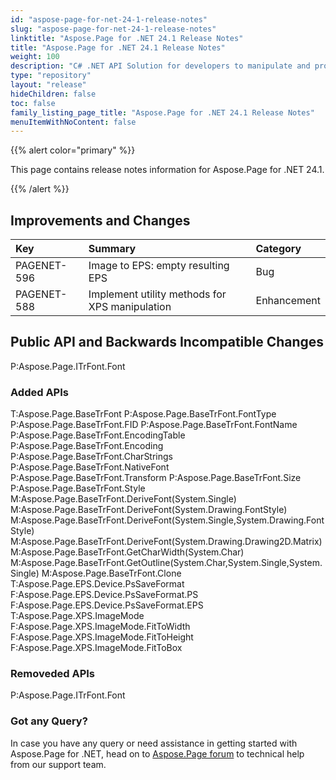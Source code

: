 ```yaml
---
id: "aspose-page-for-net-24-1-release-notes"
slug: "aspose-page-for-net-24-1-release-notes"
linktitle: "Aspose.Page for .NET 24.1 Release Notes"
title: "Aspose.Page for .NET 24.1 Release Notes"
weight: 100
description: "C# .NET API Solution for developers to manipulate and process PS, EPS, and XPS files. Release Notes of Aspose.Page API solution for .NET | Release 2024.01"
type: "repository"
layout: "release"
hideChildren: false
toc: false
family_listing_page_title: "Aspose.Page for .NET 24.1 Release Notes"
menuItemWithNoContent: false
---
```


{{% alert color="primary" %}}

This page contains release notes information for Aspose.Page for .NET 24.1.

{{% /alert %}}

## Improvements and Changes

|**Key**|**Summary**|**Category**|
| :- | :- | :- |
|PAGENET-596|Image to EPS: empty resulting EPS|Bug|
|PAGENET-588|Implement utility methods for XPS manipulation|Enhancement|
 ## **Public API and Backwards Incompatible Changes**
P:Aspose.Page.ITrFont.Font
 ### **Added APIs**
T:Aspose.Page.BaseTrFont
P:Aspose.Page.BaseTrFont.FontType
P:Aspose.Page.BaseTrFont.FID
P:Aspose.Page.BaseTrFont.FontName
P:Aspose.Page.BaseTrFont.EncodingTable
P:Aspose.Page.BaseTrFont.Encoding
P:Aspose.Page.BaseTrFont.CharStrings
P:Aspose.Page.BaseTrFont.NativeFont
P:Aspose.Page.BaseTrFont.Transform
P:Aspose.Page.BaseTrFont.Size
P:Aspose.Page.BaseTrFont.Style
M:Aspose.Page.BaseTrFont.DeriveFont(System.Single)
M:Aspose.Page.BaseTrFont.DeriveFont(System.Drawing.FontStyle)
M:Aspose.Page.BaseTrFont.DeriveFont(System.Single,System.Drawing.FontStyle)
M:Aspose.Page.BaseTrFont.DeriveFont(System.Drawing.Drawing2D.Matrix)
M:Aspose.Page.BaseTrFont.GetCharWidth(System.Char)
M:Aspose.Page.BaseTrFont.GetOutline(System.Char,System.Single,System.Single)
M:Aspose.Page.BaseTrFont.Clone
T:Aspose.Page.EPS.Device.PsSaveFormat
F:Aspose.Page.EPS.Device.PsSaveFormat.PS
F:Aspose.Page.EPS.Device.PsSaveFormat.EPS
T:Aspose.Page.XPS.ImageMode
F:Aspose.Page.XPS.ImageMode.FitToWidth
F:Aspose.Page.XPS.ImageMode.FitToHeight
F:Aspose.Page.XPS.ImageMode.FitToBox
### **Removeded APIs**
P:Aspose.Page.ITrFont.Font

### Got any Query?

In case you have any query or need assistance in getting started with Aspose.Page for .NET, head on to [Aspose.Page forum](https://forum.aspose.com/c/page/39) to technical help from our support team.
